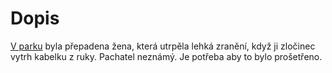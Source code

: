 # Dopis

[V parku](?scene=park) byla přepadena žena, která utrpěla lehká zranění, když ji
zločinec vytrh kabelku z ruky. Pachatel neznámý. Je potřeba aby to bylo prošetřeno.